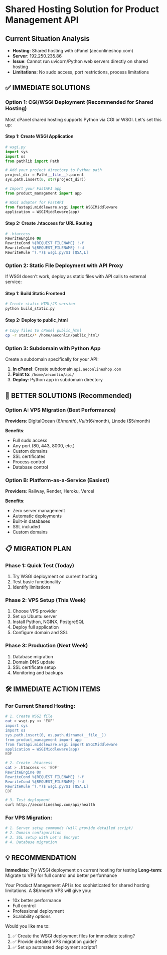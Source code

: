 # Shared Hosting Solution for Product Management API

## Current Situation Analysis
- **Hosting**: Shared hosting with cPanel (aeconlineshop.com)
- **Server**: 192.250.235.86
- **Issue**: Cannot run uvicorn/Python web servers directly on shared hosting
- **Limitations**: No sudo access, port restrictions, process limitations

## ✅ IMMEDIATE SOLUTIONS

### Option 1: CGI/WSGI Deployment (Recommended for Shared Hosting)

Most cPanel shared hosting supports Python via CGI or WSGI. Let's set this up:

#### Step 1: Create WSGI Application
```python
# wsgi.py
import sys
import os
from pathlib import Path

# Add your project directory to Python path
project_dir = Path(__file__).parent
sys.path.insert(0, str(project_dir))

# Import your FastAPI app
from product_management import app

# WSGI adapter for FastAPI
from fastapi.middleware.wsgi import WSGIMiddleware
application = WSGIMiddleware(app)
```

#### Step 2: Create .htaccess for URL Routing
```apache
# .htaccess
RewriteEngine On
RewriteCond %{REQUEST_FILENAME} !-f
RewriteCond %{REQUEST_FILENAME} !-d
RewriteRule ^(.*)$ wsgi.py/$1 [QSA,L]
```

### Option 2: Static File Deployment with API Proxy

If WSGI doesn't work, deploy as static files with API calls to external service:

#### Step 1: Build Static Frontend
```bash
# Create static HTML/JS version
python build_static.py
```

#### Step 2: Deploy to public_html
```bash
# Copy files to cPanel public_html
cp -r static/* /home/aeconlin/public_html/
```

### Option 3: Subdomain with Python App

Create a subdomain specifically for your API:

1. **In cPanel**: Create subdomain `api.aeconlineshop.com`
2. **Point to**: `/home/aeconlin/api/`
3. **Deploy**: Python app in subdomain directory

## 🚀 BETTER SOLUTIONS (Recommended)

### Option A: VPS Migration (Best Performance)
**Providers**: DigitalOcean ($6/month), Vultr ($6/month), Linode ($5/month)

**Benefits**:
- Full sudo access
- Any port (80, 443, 8000, etc.)
- Custom domains
- SSL certificates
- Process control
- Database control

### Option B: Platform-as-a-Service (Easiest)
**Providers**: Railway, Render, Heroku, Vercel

**Benefits**:
- Zero server management
- Automatic deployments
- Built-in databases
- SSL included
- Custom domains

## 📋 MIGRATION PLAN

### Phase 1: Quick Test (Today)
1. Try WSGI deployment on current hosting
2. Test basic functionality
3. Identify limitations

### Phase 2: VPS Setup (This Week)
1. Choose VPS provider
2. Set up Ubuntu server
3. Install Python, NGINX, PostgreSQL
4. Deploy full application
5. Configure domain and SSL

### Phase 3: Production (Next Week)
1. Database migration
2. Domain DNS update
3. SSL certificate setup
4. Monitoring and backups

## 🛠️ IMMEDIATE ACTION ITEMS

### For Current Shared Hosting:
```bash
# 1. Create WSGI file
cat > wsgi.py << 'EOF'
import sys
import os
sys.path.insert(0, os.path.dirname(__file__))
from product_management import app
from fastapi.middleware.wsgi import WSGIMiddleware
application = WSGIMiddleware(app)
EOF

# 2. Create .htaccess
cat > .htaccess << 'EOF'
RewriteEngine On
RewriteCond %{REQUEST_FILENAME} !-f
RewriteCond %{REQUEST_FILENAME} !-d
RewriteRule ^(.*)$ wsgi.py/$1 [QSA,L]
EOF

# 3. Test deployment
curl http://aeconlineshop.com/api/health
```

### For VPS Migration:
```bash
# 1. Server setup commands (will provide detailed script)
# 2. Domain configuration
# 3. SSL setup with Let's Encrypt
# 4. Database migration
```

## 💡 RECOMMENDATION

**Immediate**: Try WSGI deployment on current hosting for testing
**Long-term**: Migrate to VPS for full control and better performance

Your Product Management API is too sophisticated for shared hosting limitations. A $6/month VPS will give you:
- 10x better performance
- Full control
- Professional deployment
- Scalability options

Would you like me to:
1. ✅ Create the WSGI deployment files for immediate testing?
2. ✅ Provide detailed VPS migration guide?
3. ✅ Set up automated deployment scripts?